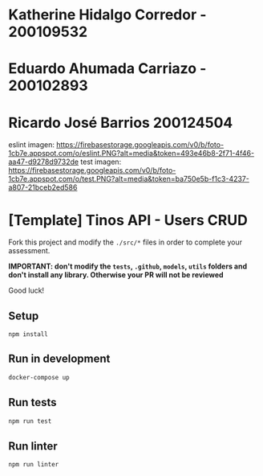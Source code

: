 # Katherine Hidalgo Corredor - 200109532
# Eduardo Ahumada Carriazo - 200102893
# Ricardo José Barrios 200124504
eslint imagen: https://firebasestorage.googleapis.com/v0/b/foto-1cb7e.appspot.com/o/eslint.PNG?alt=media&token=493e46b8-2f71-4f46-aa47-d9278d9732de
test imagen: https://firebasestorage.googleapis.com/v0/b/foto-1cb7e.appspot.com/o/test.PNG?alt=media&token=ba750e5b-f1c3-4237-a807-21bceb2ed586
# [Template] Tinos API - Users CRUD

Fork this project and modify the `./src/*` files in order to complete your assessment.

**IMPORTANT: don't modify the `tests`, `.github`, `models`, `utils` folders and don't install any library. Otherwise your PR will not be reviewed**

Good luck!

## Setup
```
npm install
```

## Run in development
```bash
docker-compose up
```

## Run tests
```bash
npm run test
```

## Run linter
```bash
npm run linter
```
